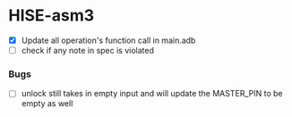 # HISE-asm3
- [x] Update all operation's function call in main.adb
- [ ] check if any note in spec is violated

### Bugs
- [ ] unlock still takes in empty input and will update the MASTER_PIN to be empty as well 
